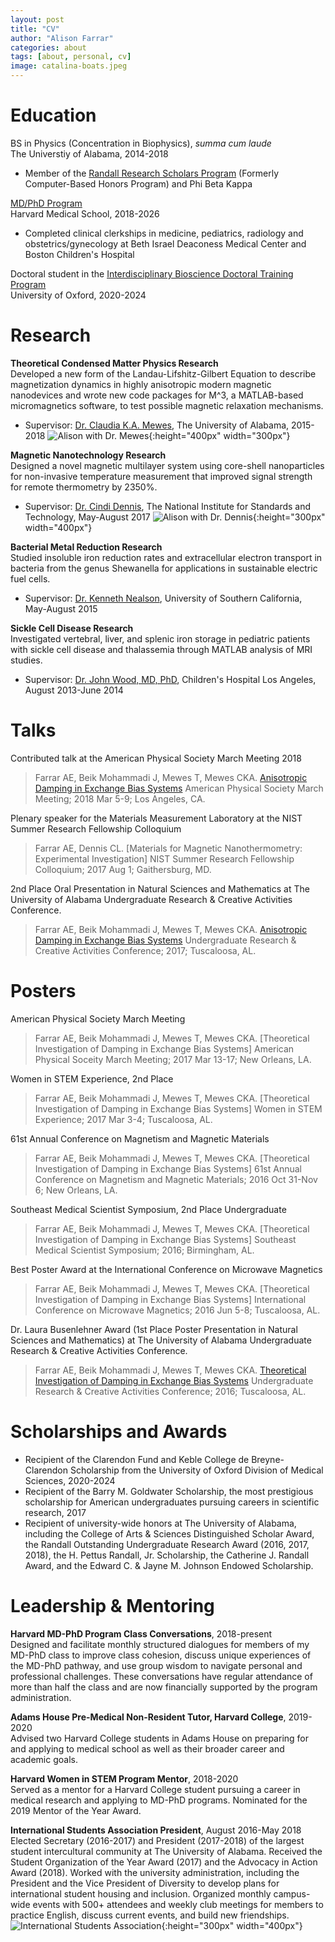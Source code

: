 ```yaml
---
layout: post
title: "CV"
author: "Alison Farrar"
categories: about
tags: [about, personal, cv]
image: catalina-boats.jpeg
---
```


# Education
BS in Physics (Concentration in Biophysics), *summa cum laude*\
The Universtiy of Alabama, 2014-2018
* Member of the [Randall Research Scholars Program](https://honors.ua.edu/programs/randall-research-scholars-program/) (Formerly Computer-Based Honors Program) and Phi Beta Kappa

[MD/PhD Program](https://www.hms.harvard.edu/md_phd/)\
Harvard Medical School, 2018-2026
* Completed clinical clerkships in medicine, pediatrics, radiology and obstetrics/gynecology at Beth Israel Deaconess Medical Center and Boston Children's Hospital

Doctoral student in the [Interdisciplinary Bioscience Doctoral Training Program](http://163.1.28.33/)\
University of Oxford, 2020-2024

# Research
**Theoretical Condensed Matter Physics Research**\
Developed a new form of the Landau-Lifshitz-Gilbert Equation to describe magnetization dynamics in highly anisotropic modern magnetic nanodevices and wrote new code packages for M^3, a MATLAB-based micromagnetics software, to test possible magnetic relaxation mechanisms.
* Supervisor: [Dr. Claudia K.A. Mewes](http://magneticslab.ua.edu/), The University of Alabama, 2015-2018
![Alison with Dr. Mewes](/assets/img/alison-w-claudia.jpg){:height="400px" width="300px"}

**Magnetic Nanotechnology Research**\
Designed a novel magnetic multilayer system using core-shell nanoparticles for non-invasive temperature measurement that improved signal strength for remote thermometry by 2350%.
* Supervisor: [Dr. Cindi Dennis](https://www.nist.gov/people/cindi-l-dennis), The National Institute for Standards and Technology, May-August 2017
![Alison with Dr. Dennis](/assets/img/alison-w-cindi.JPG){:height="300px" width="400px"}

**Bacterial Metal Reduction Research**\
Studied insoluble iron reduction rates and extracellular electron transport in bacteria from the genus Shewanella for applications in sustainable electric fuel cells.
* Supervisor: [Dr. Kenneth Nealson](https://dornsife.usc.edu/cf/faculty-and-staff/faculty.cfm?pid=1003571), University of Southern California, May-August 2015

**Sickle Cell Disease Research**\
Investigated vertebral, liver, and splenic iron storage in pediatric patients with sickle cell disease and thalassemia through MATLAB analysis of MRI studies.
* Supervisor: [Dr. John Wood, MD, PhD](https://www.chla.org/profile/john-wood-md-phd), Children's Hospital Los Angeles, August 2013-June 2014

# Talks
Contributed talk at the American Physical Society March Meeting 2018
> Farrar AE, Beik Mohammadi J, Mewes T, Mewes CKA. [Anisotropic Damping in Exchange Bias Systems](http://meetings.aps.org/Meeting/MAR18/Event/318817) American Physical Society March Meeting; 2018 Mar 5-9; Los Angeles, CA.

Plenary speaker for the Materials Measurement Laboratory at the NIST Summer Research Fellowship Colloquium
> Farrar AE, Dennis CL. [Materials for Magnetic Nanothermometry: Experimental Investigation] NIST Summer Research Fellowship Colloquium; 2017 Aug 1; Gaithersburg, MD.

2nd Place Oral Presentation in Natural Sciences and Mathematics at The University of Alabama Undergraduate Research & Creative Activities Conference.
> Farrar AE, Beik Mohammadi J, Mewes T, Mewes CKA. [Anisotropic Damping in Exchange Bias Systems](http://ovpred.ua.edu/files/2016/08/2017_URCA_Winners_Web.pdf#page=5) Undergraduate Research & Creative Activities Conference; 2017; Tuscaloosa, AL.

# Posters
American Physical Society March Meeting
> Farrar AE, Beik Mohammadi J, Mewes T, Mewes CKA. [Theoretical Investigation of Damping in Exchange Bias Systems] American Physical Soceity March Meeting; 2017 Mar 13-17; New Orleans, LA.

Women in STEM Experience, 2nd Place
> Farrar AE, Beik Mohammadi J, Mewes T, Mewes CKA. [Theoretical Investigation of Damping in Exchange Bias Systems] Women in STEM Experience; 2017 Mar 3-4; Tuscaloosa, AL.

61st Annual Conference on Magnetism and Magnetic Materials
> Farrar AE, Beik Mohammadi J, Mewes T, Mewes CKA. [Theoretical Investigation of Damping in Exchange Bias Systems] 61st Annual Conference on Magnetism and Magnetic Materials; 2016 Oct 31-Nov 6; New Orleans, LA.

Southeast Medical Scientist Symposium, 2nd Place Undergraduate
> Farrar AE, Beik Mohammadi J, Mewes T, Mewes CKA. [Theoretical Investigation of Damping in Exchange Bias Systems] Southeast Medical Scientist Symposium; 2016; Birmingham, AL.

Best Poster Award at the International Conference on Microwave Magnetics
> Farrar AE, Beik Mohammadi J, Mewes T, Mewes CKA. [Theoretical Investigation of Damping in Exchange Bias Systems] International Conference on Microwave Magnetics; 2016 Jun 5-8; Tuscaloosa, AL.

Dr. Laura Busenlehner Award (1st Place Poster Presentation in Natural Sciences and Mathematics) at The University of Alabama Undergraduate Research & Creative Activities Conference.
> Farrar AE, Beik Mohammadi J, Mewes T, Mewes CKA. [Theoretical Investigation of Damping in Exchange Bias Systems](http://ovpred.ua.edu/files/2016/10/2016-URCA-Abstracts.pdf#page=61) Undergraduate Research & Creative Activities Conference; 2016; Tuscaloosa, AL.

# Scholarships and Awards
* Recipient of the Clarendon Fund and Keble College de Breyne-Clarendon Scholarship from the University of Oxford Division of Medical Sciences, 2020-2024
* Recipient of the Barry M. Goldwater Scholarship, the most prestigious scholarship for American undergraduates pursuing careers in scientific research, 2017
* Recipient of university-wide honors at The University of Alabama, including the College of Arts & Sciences Distinguished Scholar Award, the Randall Outstanding Undergraduate Research Award (2016, 2017, 2018), the H. Pettus Randall, Jr. Scholarship, the Catherine J. Randall Award, and the Edward C. & Jayne M. Johnson Endowed Scholarship.

# Leadership & Mentoring
**Harvard MD-PhD Program Class Conversations**, 2018-present\
Designed and facilitate monthly structured dialogues for members of my MD-PhD class to improve class cohesion, discuss unique experiences of the MD-PhD pathway, and use group wisdom to navigate personal and professional challenges. These conversations have regular attendance of more than half the class and are now financially supported by the program administration.

**Adams House Pre-Medical Non-Resident Tutor, Harvard College**, 2019-2020\
Advised two Harvard College students in Adams House on preparing for and applying to medical school as well as their broader career and academic goals.

**Harvard Women in STEM Program Mentor**, 2018-2020\
Served as a mentor for a Harvard College student pursuing a career in medical research and applying to MD-PhD programs. Nominated for the 2019 Mentor of the Year Award.

**International Students Association President**, August 2016-May 2018\
Elected Secretary (2016-2017) and President (2017-2018) of the largest student intercultural community at The University of Alabama. Received the Student Organization of the Year Award (2017) and the Advocacy in Action Award (2018). Worked with the university administration, including the President and the Vice President of Diversity to develop plans for international student housing and inclusion. Organized monthly campus-wide events with 500+ attendees and weekly club meetings for members to practice English, discuss current events, and build new friendships.
![International Students Association](/assets/img/isa.jpg){:height="300px" width="400px"}
